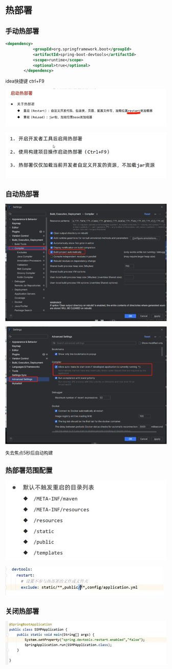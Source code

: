 # 热部署

## 手动热部署

```xml
<dependency>
            <groupId>org.springframework.boot</groupId>
            <artifactId>spring-boot-devtools</artifactId>
            <scope>runtime</scope>
            <optional>true</optional>
        </dependency>
```

idea快捷键 ctrl+F9

![1689839591965](image/23-07-20-热部署/1689839591965.png)

![1689840144950](image/23-07-20-热部署/1689840144950.png)

## 自动热部署

![1689840240419](image/23-07-20-热部署/1689840240419.png)

![1689840445807](image/23-07-20-热部署/1689840445807.png)

失去焦点5秒后自动构建

## 热部署范围配置

![1689840654114](image/23-07-20-热部署/1689840654114.png)

![1689840774374](image/23-07-20-热部署/1689840774374.png)

## 关闭热部署

![1689840990568](image/23-07-20-热部署/1689840990568.png)

